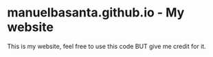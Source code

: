 # manuelbasanta.github.io - My website

This is my website, feel free to use this code BUT give me credit for it.